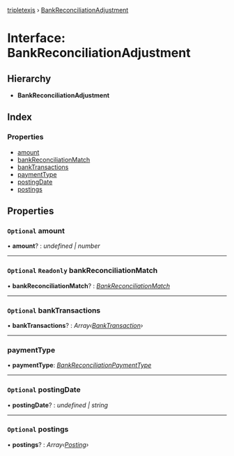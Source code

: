 [tripletexjs](../README.md) › [BankReconciliationAdjustment](bankreconciliationadjustment.md)

# Interface: BankReconciliationAdjustment

## Hierarchy

* **BankReconciliationAdjustment**

## Index

### Properties

* [amount](bankreconciliationadjustment.md#optional-amount)
* [bankReconciliationMatch](bankreconciliationadjustment.md#optional-readonly-bankreconciliationmatch)
* [bankTransactions](bankreconciliationadjustment.md#optional-banktransactions)
* [paymentType](bankreconciliationadjustment.md#paymenttype)
* [postingDate](bankreconciliationadjustment.md#optional-postingdate)
* [postings](bankreconciliationadjustment.md#optional-postings)

## Properties

### `Optional` amount

• **amount**? : *undefined | number*

___

### `Optional` `Readonly` bankReconciliationMatch

• **bankReconciliationMatch**? : *[BankReconciliationMatch](../modules/bankreconciliationmatch.md)*

___

### `Optional` bankTransactions

• **bankTransactions**? : *Array‹[BankTransaction](banktransaction.md)›*

___

###  paymentType

• **paymentType**: *[BankReconciliationPaymentType](bankreconciliationpaymenttype.md)*

___

### `Optional` postingDate

• **postingDate**? : *undefined | string*

___

### `Optional` postings

• **postings**? : *Array‹[Posting](posting.md)›*
